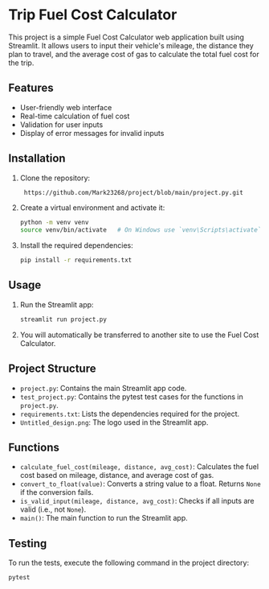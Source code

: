# Trip Fuel Cost Calculator

This project is a simple Fuel Cost Calculator web application built using Streamlit. It allows users to input their vehicle's mileage, the distance they plan to travel, and the average cost of gas to calculate the total fuel cost for the trip.

## Features

- User-friendly web interface
- Real-time calculation of fuel cost
- Validation for user inputs
- Display of error messages for invalid inputs

## Installation

1. Clone the repository:

    ```sh
     https://github.com/Mark23268/project/blob/main/project.py.git
    ```

2. Create a virtual environment and activate it:

    ```sh
    python -m venv venv
    source venv/bin/activate   # On Windows use `venv\Scripts\activate`
    ```

3. Install the required dependencies:

    ```sh
    pip install -r requirements.txt
    ```

## Usage

1. Run the Streamlit app:

    ```sh
    streamlit run project.py
    ```

2. You will automatically be transferred to another site to use the Fuel Cost Calculator.

## Project Structure

- `project.py`: Contains the main Streamlit app code.
- `test_project.py`: Contains the pytest test cases for the functions in `project.py`.
- `requirements.txt`: Lists the dependencies required for the project.
- `Untitled_design.png`: The logo used in the Streamlit app.

## Functions

- `calculate_fuel_cost(mileage, distance, avg_cost)`: Calculates the fuel cost based on mileage, distance, and average cost of gas.
- `convert_to_float(value)`: Converts a string value to a float. Returns `None` if the conversion fails.
- `is_valid_input(mileage, distance, avg_cost)`: Checks if all inputs are valid (i.e., not `None`).
- `main()`: The main function to run the Streamlit app.

## Testing

To run the tests, execute the following command in the project directory:

```sh
pytest
